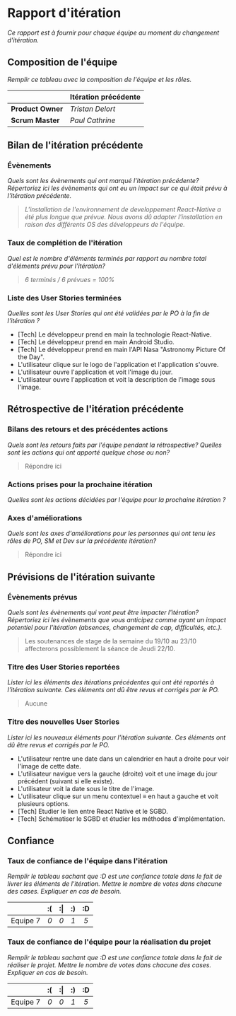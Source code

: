 # Rapport d'itération  
*Ce rapport est à fournir pour chaque équipe au moment du changement d'itération.*

## Composition de l'équipe 
*Remplir ce tableau avec la composition de l'équipe et les rôles.*

|  &nbsp;                 | Itération précédente     |
| -------------           |-------------             |
| **Product Owner**       | *Tristan Delort*         |
| **Scrum Master**        | *Paul Cathrine*          |

## Bilan de l'itération précédente  
### Évènements 
*Quels sont les évènements qui ont marqué l'itération précédente? Répertoriez ici les évènements qui ont eu un impact sur ce qui était prévu à l'itération précédente.*
> *L'installation de l'environnement de developpement React-Native a été plus longue que prévue. Nous avons dû adapter l'installation en raison des différents OS des développeurs de l'équipe.*

### Taux de complétion de l'itération  
*Quel est le nombre d'éléments terminés par rapport au nombre total d'éléments prévu pour l'itération?*
> *6 terminés / 6 prévues = 100%*

### Liste des User Stories terminées
*Quelles sont les User Stories qui ont été validées par le PO à la fin de l'itération ?*

- [Tech] Le développeur prend en main la technologie React-Native.  
- [Tech] Le développeur prend en main Android Studio.  
- [Tech] Le développeur prend en main l'API Nasa "Astronomy Picture Of the Day".  
- L'utilisateur clique sur le logo de l'application et l'application s'ouvre.  
- L'utilisateur ouvre l'application et voit l'image du jour.  
- L'utilisateur ouvre l'application et voit la description de l'image sous l'image.  

## Rétrospective de l'itération précédente
  
### Bilans des retours et des précédentes actions 
*Quels sont les retours faits par l'équipe pendant la rétrospective? Quelles sont les actions qui ont apporté quelque chose ou non?*
> Répondre ici

### Actions prises pour la prochaine itération
*Quelles sont les actions décidées par l'équipe pour la prochaine itération ?*
 
### Axes d'améliorations 
*Quels sont les axes d'améliorations pour les personnes qui ont tenu les rôles de PO, SM et Dev sur la précédente itération?*
> Répondre ici

## Prévisions de l'itération suivante  
### Évènements prévus  
*Quels sont les évènements qui vont peut être impacter l'itération? Répertoriez ici les évènements que vous anticipez comme ayant un impact potentiel pour l'itération (absences, changement de cap, difficultés, etc.).*
> Les soutenances de stage de la semaine du 19/10 au 23/10 affecterons possiblement la séance de Jeudi 22/10.

### Titre des User Stories reportées  
*Lister ici les éléments des itérations précédentes qui ont été reportés à l'itération suivante. Ces éléments ont dû être revus et corrigés par le PO.*
> Aucune

### Titre des nouvelles User Stories  
*Lister ici les nouveaux éléments pour l'itération suivante. Ces éléments ont dû être revus et corrigés par le PO.*

- L'utilisateur rentre une date dans un calendrier en haut a droite pour voir l'image de cette date.  
- L'utilisateur navigue vers la gauche (droite) voit et une image du jour précédent (suivant si elle existe).  
- L'utilisateur voit la date sous le titre de l'image.  
- L'utilisateur clique sur un menu contextuel ≡ en haut a gauche et voit plusieurs options.  
- [Tech] Etudier le lien entre React Native et le SGBD.  
- [Tech] Schématiser le SGBD et étudier les méthodes d'implémentation.  

## Confiance 
### Taux de confiance de l'équipe dans l'itération  
*Remplir le tableau sachant que :D est une confiance totale dans le fait de livrer les éléments de l'itération. Mettre le nombre de votes dans chacune des cases. Expliquer en cas de besoin.*

|          	| :( 	| :&#124; 	| :) 	| :D 	|
|:--------:	|:----:	|:----:	    |:----:	|:----:	|
| Equipe 7 	|  *0* 	|  *0* 	    |  *1* 	|  *5* 	|

### Taux de confiance de l'équipe pour la réalisation du projet 
*Remplir le tableau sachant que :D est une confiance totale dans le fait de réaliser le projet. Mettre le nombre de votes dans chacune des cases. Expliquer en cas de besoin.*

|          	| :( 	| :&#124; 	| :) 	| :D 	|
|:--------:	|:----:	|:----:	    |:----:	|:----:	|
| Equipe 7 	|  *0* 	|  *0* 	    |  *1* 	|  *5* 	|

 
 